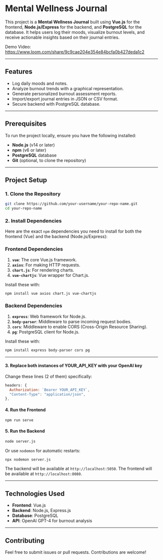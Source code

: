 # Mental Wellness Journal

This project is a **Mental Wellness Journal** built using **Vue.js** for the frontend, **Node.js/Express** for the backend, and **PostgreSQL** for the database. It helps users log their moods, visualize burnout levels, and receive actionable insights based on their journal entries.

Demo Video: https://www.loom.com/share/9c9cae204e354e84bcfa0b427deda1c2

---

## Features
- Log daily moods and notes.
- Analyze burnout trends with a graphical representation.
- Generate personalized burnout assessment reports.
- Import/export journal entries in JSON or CSV format.
- Secure backend with PostgreSQL database.

---

## Prerequisites
To run the project locally, ensure you have the following installed:
- **Node.js** (v14 or later)
- **npm** (v6 or later)
- **PostgreSQL** database
- **Git** (optional, to clone the repository)

---

## Project Setup

### 1. Clone the Repository
```bash
git clone https://github.com/your-username/your-repo-name.git
cd your-repo-name
```

### 2. Install Dependencies
Here are the exact `npm` dependencies you need to install for both the frontend (Vue) and the backend (Node.js/Express):

### **Frontend Dependencies**
1. **`vue`**: The core Vue.js framework.
2. **`axios`**: For making HTTP requests.
3. **`chart.js`**: For rendering charts.
4. **`vue-chartjs`**: Vue wrapper for Chart.js.

Install these with:
```bash
npm install vue axios chart.js vue-chartjs
```

### **Backend Dependencies**
1. **`express`**: Web framework for Node.js.
2. **`body-parser`**: Middleware to parse incoming request bodies.
3. **`cors`**: Middleware to enable CORS (Cross-Origin Resource Sharing).
4. **`pg`**: PostgreSQL client for Node.js.

Install these with:
```bash
npm install express body-parser cors pg
```

---

#### 3. **Replace both instances of YOUR_API_KEY with your OpenAI key**
Change these lines (2 of them) specifically:
```js
headers: {
  Authorization: `Bearer YOUR_API_KEY`,
  "Content-Type": "application/json",
},
```

#### 4. **Run the Frontend**
```bash
npm run serve
```

#### 5. **Run the Backend**
```bash
node server.js
```
Or use `nodemon` for automatic restarts:
```bash
npx nodemon server.js
```

The backend will be available at `http://localhost:5050`.
The frontend will be available at `http://localhost:8080`.

---

## Technologies Used
- **Frontend**: Vue.js
- **Backend**: Node.js, Express.js
- **Database**: PostgreSQL
- **API**: OpenAI GPT-4 for burnout analysis

---

## Contributing
Feel free to submit issues or pull requests. Contributions are welcome!
